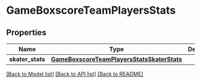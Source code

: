 # GameBoxscoreTeamPlayersStats

## Properties
Name | Type | Description | Notes
------------ | ------------- | ------------- | -------------
**skater_stats** | [**GameBoxscoreTeamPlayersStatsSkaterStats**](GameBoxscoreTeamPlayersStatsSkaterStats.md) |  | [optional] 

[[Back to Model list]](../README.md#documentation-for-models) [[Back to API list]](../README.md#documentation-for-api-endpoints) [[Back to README]](../README.md)


